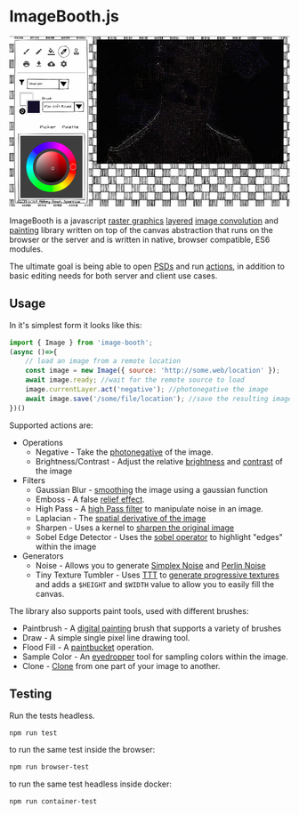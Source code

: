 ImageBooth.js
==============
[ ![image](test/images/image-booth-screenshot.png) ](https://khrome.github.io/image-booth/)

ImageBooth is a javascript [raster graphics](https://en.wikipedia.org/wiki/Raster_graphics_editor) [layered](https://en.wikipedia.org/wiki/Layers_(digital_image_editing)) [image convolution](https://en.wikipedia.org/wiki/Kernel_(image_processing)#Convolution) and [painting](https://en.wikipedia.org/wiki/Image_editing) library written on top of the canvas abstraction that runs on the browser or the server and is written in native, browser compatible, ES6 modules.

The ultimate goal is being able to open [PSDs](https://www.adobe.com/devnet-apps/photoshop/fileformatashtml/) and run [actions](https://helpx.adobe.com/photoshop/using/actions-actions-panel.html), in addition to basic editing needs for both server and client use cases.

Usage
-----

In it's simplest form it looks like this:

```javascript
import { Image } from 'image-booth';
(async ()=>{
    // load an image from a remote location
    const image = new Image({ source: 'http://some.web/location' });
    await image.ready; //wait for the remote source to load
    image.currentLayer.act('negative'); //photonegative the image
    await image.save('/some/file/location'); //save the resulting image
})()
```

Supported actions are:

- Operations
    - Negative - Take the [photonegative](https://en.wikipedia.org/wiki/Negative_(photography)) of the image.
    - Brightness/Contrast - Adjust the relative [brightness](https://en.wikipedia.org/wiki/Brightness) and [contrast](https://en.wikipedia.org/wiki/Contrast_(vision)) of the image
- Filters
    - Gaussian Blur - [smoothing](https://en.wikipedia.org/wiki/Gaussian_blur) the image using a gaussian function
    - Emboss - A false [relief effect](https://en.wikipedia.org/wiki/Image_embossing).
    - High Pass - A [high Pass filter](https://en.wikipedia.org/wiki/High-pass_filter) to manipulate noise in an image.
    - Laplacian - The [spatial derivative of the image](https://en.wikipedia.org/wiki/Discrete_Laplace_operator)
    - Sharpen - Uses a kernel to [sharpen the original image](https://en.wikipedia.org/wiki/Unsharp_masking)
    - Sobel Edge Detector - Uses the [sobel operator](https://en.wikipedia.org/wiki/Sobel_operator) to highlight "edges" within the image
- Generators
    - Noise - Allows you to generate [Simplex Noise](https://en.wikipedia.org/wiki/Simplex_noise) and [Perlin Noise](https://en.wikipedia.org/wiki/Perlin_noise)
    - Tiny Texture Tumbler - Uses [TTT](https://phoboslab.org/ttt/#W1szMiwzMiwxMzEzNSwwLDEsMSwzMCwzMCw2NTUyOCw4LDEzMTM1LDIsNTI0MTksMSwyLDUsMl0sWzMyLDMyLDEzMTM1LDEsMiwyLDQsNCw4LDgsNjU1MjQsNSw4NDU4LDQsMCwwLDAsMzIsMzIsNV1d) to [generate progressive textures](https://phoboslab.org/log/2021/09/q1k3-making-of) and adds a `$HEIGHT` and `$WIDTH` value to allow you to easily fill the canvas.
    
The library also supports paint tools, used with different brushes:
- Paintbrush - A [digital painting](https://en.wikipedia.org/wiki/Digital_painting) brush that supports a variety of brushes 
- Draw - A simple single pixel line drawing tool.
- Flood Fill - A [paintbucket](https://en.wikipedia.org/wiki/Flood_fill) operation.
- Sample Color - An [eyedropper](https://en.wikipedia.org/wiki/Color_picker#Eyedropper) tool for sampling colors within the image.
- Clone - [Clone](https://en.wikipedia.org/wiki/Image_editing#Stamp_Clone_Tool) from one part of your image to another.

Testing
-------

Run the tests headless.
```bash
npm run test
```
to run the same test inside the browser:

```bash
npm run browser-test
```
to run the same test headless inside docker:

```bash
npm run container-test
```